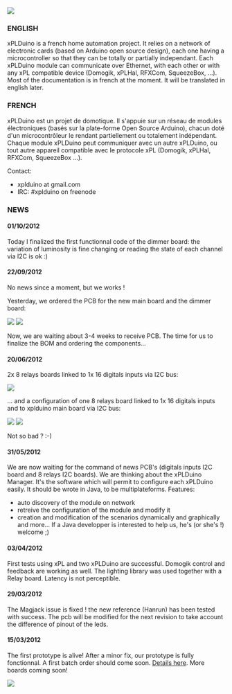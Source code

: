 <img src='http://www.xplduino.org/templates/favourite/images/logo/logo%20xplduino%20285x84.png' />

### ENGLISH ###
xPLDuino is a french home automation project. It relies on a network of electronic cards (based on Arduino open source design), each one having a microcontroller so that they can be totally or partially independant.
Each xPLDuino module can communicate over Ethernet,  with each other or with any xPL compatible device (Domogik, xPLHal, RFXCom, SqueezeBox, ...). Most of the documentation is in french at the moment. It will be translated in english later.

### FRENCH ###
xPLDuino est un projet de domotique. Il s'appuie sur un réseau de modules électroniques (basés sur la plate-forme Open Source Arduino), chacun doté d'un microcontrôleur le rendant partiellement ou totalement indépendant. Chaque module xPLDuino peut communiquer avec un autre xPLDuino, ou tout autre appareil compatible avec le protocole xPL (Domogik, xPLHal, RFXCom, SqueezeBox …).

Contact:
- xplduino at gmail.com
- IRC: #xplduino on freenode

### NEWS ###


#### 01/10/2012 ####

Today I finalized the first functionnal code of the dimmer board:
the variation of luminosity is fine
changing or reading the state of each channel via I2C is ok :)

#### 22/09/2012 ####

No news since a moment, but we works !

Yesterday, we ordered the PCB for the new main board and the dimmer board:


<img src='https://lh3.googleusercontent.com/-PbaZrhbKUPs/UF1ckE5ZlnI/AAAAAAAAB9o/ozkUjMy6Xpg/w218-h361-n-k/SMB.brd.png' />

<img src='https://lh3.googleusercontent.com/-6gxvKqO5Q28/UF1ck3bmKtI/AAAAAAAAB9o/UUPWqFD6ySw/w408-h361-n-k/dimmer.brd.png' />

Now, we are waiting about 3-4 weeks to receive PCB. The time for us to finalize the BOM and ordering the components...

#### 20/06/2012 ####

2x 8 relays boards linked to 1x 16 digitals inputs via I2C bus:

<img src='https://lh4.googleusercontent.com/-UhUdPQCCqws/T-InzX78SoI/AAAAAAAAB6I/bzxlOVjoWFc/s1024/2012-06-15%252010.05.01.jpg' />


... and a configuration of one 8 relays board linked to 1x 16 digitals inputs and to xplduino main board via I2C bus:

<img src='https://lh4.googleusercontent.com/-ke56m9_CzRc/T-In4_ySJcI/AAAAAAAAB6Q/RBEiq0I8dpU/s1024/2012-06-14%252011.46.19.jpg' />


<img src='https://lh5.googleusercontent.com/-HSL_USCSjZc/T-In-Ppu9-I/AAAAAAAAB6g/Qvh2ysrlsJ0/s1024/2012-06-14%252011.45.56.jpg' />

Not so bad ? :-)

#### 31/05/2012 ####
We are now waiting for the command of news PCB's (digitals inputs I2C board and 8 relays I2C boards).
We are thinking about the xPLDuino Manager. It's the software which will permit to configure each xPLDuino easily. It should be wrote in Java, to be multiplateforms.
Features:
- auto discovery of the module on network
- retreive the configuration of the module and modify it
- creation and modification of the scenarios dynamically and graphically
and more...
If a Java developper is interested to help us, he's (or she's !) welcome ;)


#### 03/04/2012 ####
First tests using xPL and two xPLDuino are successful. Domogik control and feedback are working as well. The lighting library was used together with a Relay board. Latency is not  perceptible.

#### 29/03/2012 ####
The Magjack issue is fixed ! the new reference (Hanrun) has been tested with success. The pcb will be modified for the next revision to take account the difference of pinout of the leds.

#### 15/03/2012 ####

The first prototype is alive!
After a minor fix, our prototype is fully fonctionnal. A first batch order should come soon. [Details here](main_board_fr.md). More boards coming soon!

<img src='http://xplduino.googlecode.com/files/xplduino_proto_1.png' />